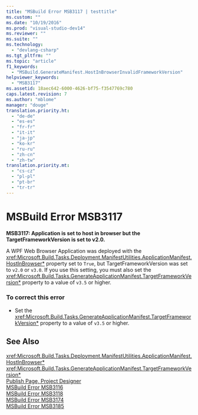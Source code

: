 ```yaml
---
title: "MSBuild Error MSB3117 | testtitle"
ms.custom: ""
ms.date: "10/19/2016"
ms.prod: "visual-studio-dev14"
ms.reviewer: ""
ms.suite: ""
ms.technology: 
  - "devlang-csharp"
ms.tgt_pltfrm: ""
ms.topic: "article"
f1_keywords: 
  - "MSBuild.GenerateManifest.HostInBrowserInvalidFrameworkVersion"
helpviewer_keywords: 
  - "MSB3117"
ms.assetid: 18aec642-6000-4626-bf75-f3547769c780
caps.latest.revision: 7
ms.author: "mblome"
manager: "douge"
translation.priority.ht: 
  - "de-de"
  - "es-es"
  - "fr-fr"
  - "it-it"
  - "ja-jp"
  - "ko-kr"
  - "ru-ru"
  - "zh-cn"
  - "zh-tw"
translation.priority.mt: 
  - "cs-cz"
  - "pl-pl"
  - "pt-br"
  - "tr-tr"
---
```

# MSBuild Error MSB3117
**MSB3117: Application is set to host in browser but the TargetFrameworkVersion is set to v2.0.**  
  
 A WPF Web Browser Application was deployed with the <xref:Microsoft.Build.Tasks.Deployment.ManifestUtilities.ApplicationManifest.HostInBrowser*> property set to `True`, but TargetFrameworkVersion was set to `v2.0` or `v3.0`. If you use this setting, you must also set the <xref:Microsoft.Build.Tasks.GenerateApplicationManifest.TargetFrameworkVersion*> property to a value of `v3.5` or higher.  
  
### To correct this error  
  
-   Set the <xref:Microsoft.Build.Tasks.GenerateApplicationManifest.TargetFrameworkVersion*> property to a value of `v3.5` or higher.  
  
## See Also  
 <xref:Microsoft.Build.Tasks.Deployment.ManifestUtilities.ApplicationManifest.HostInBrowser*>   
 <xref:Microsoft.Build.Tasks.GenerateApplicationManifest.TargetFrameworkVersion*>   
 [Publish Page, Project Designer](../reference/publish-page--project-designer.md)   
 [MSBuild Error MSB3116](../misc/msbuild-error-msb3116.md)   
 [MSBuild Error MSB3118](../misc/msbuild-error-msb3118.md)   
 [MSBuild Error MSB3174](../misc/msbuild-error-msb3174.md)   
 [MSBuild Error MSB3185](../misc/msbuild-error-msb3185.md)